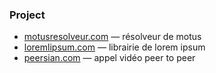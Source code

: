 ### Project

- [motusresolveur.com](motusresolveur.com) — résolveur de motus
- [loremlipsum.com](loremlipsum.com) — librairie de lorem ipsum
- [peersian.com](peersian.com) — appel vidéo peer to peer
